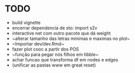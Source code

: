 # TODO

- build vignette
- encerrar dependencia de sto: import s2v
- interactive net com outro pacote que dá weight
- ~alterar tamanho das letras minimas e maximas no plot~
- ~Importar dev/dev.Rmd~
- fazer plot cooc a partir dos POS 
- ~função para pegar nós filhos em tibble~
- achar funcao que transforma df em nodes e edges
- (unificar as pastas www em great reset)
